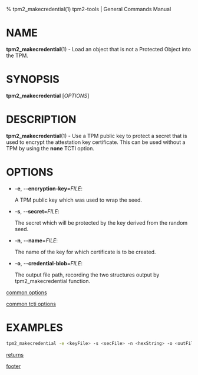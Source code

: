 % tpm2_makecredential(1) tpm2-tools | General Commands Manual

# NAME

**tpm2_makecredential**(1) - Load an object that is not a Protected Object into
the TPM.

# SYNOPSIS

**tpm2_makecredential** [*OPTIONS*]

# DESCRIPTION

**tpm2_makecredential**(1) - Use a TPM public key to protect a secret that is
used to encrypt the attestation key certificate. This can be used without a TPM
by using the **none** TCTI option.

# OPTIONS

  * **-e**, **\--encryption-key**=_FILE_:

    A TPM public key which was used to wrap the seed.

  * **-s**, **\--secret**=_FILE_:

    The secret which will be protected by the key derived from the random seed.

  * **-n**, **\--name**=_FILE_:

    The name of the key for which certificate is to be created.

  * **-o**, **\--credential-blob**=_FILE_:

    The output file path, recording the two structures output by
    tpm2_makecredential function.

[common options](common/options.md)

[common tcti options](common/tcti.md)

# EXAMPLES

```bash
tpm2_makecredential -e <keyFile> -s <secFile> -n <hexString> -o <outFile>
```

[returns](common/returns.md)

[footer](common/footer.md)
